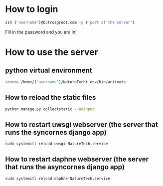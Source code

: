# How to login
``` bash
ssh ('username')@butrosgroot.com -p ('port of the server')
```
Fill in the password and you are in!

# How to use the server
## python virtual environment
``` bash
source /home/('username')/NatureTecht_env/bin/activate
```

## How to reload the static files
``` bash
python manage.py collectstatic --noinput
```

## How to restart uwsgi webserver (the server that runs the syncornes django app)
``` bash
sudo systemctl reload uwsgi-NatureTech.service
```

## How to restart daphne webserver (the server that runs the asyncornes django app)
``` bash
sudo systemctl reload daphne-NatureTech.service
```
